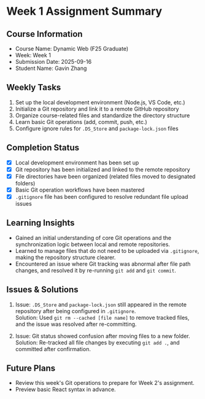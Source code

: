 # Week 1 Assignment Summary

## Course Information
- Course Name: Dynamic Web (F25 Graduate)
- Week: Week 1
- Submission Date: 2025-09-16
- Student Name: Gavin Zhang

## Weekly Tasks
1. Set up the local development environment (Node.js, VS Code, etc.)
2. Initialize a Git repository and link it to a remote GitHub repository
3. Organize course-related files and standardize the directory structure
4. Learn basic Git operations (add, commit, push, etc.)
5. Configure ignore rules for `.DS_Store` and `package-lock.json` files

## Completion Status
- [x] Local development environment has been set up
- [x] Git repository has been initialized and linked to the remote repository
- [x] File directories have been organized (related files moved to designated folders)
- [x] Basic Git operation workflows have been mastered
- [x] `.gitignore` file has been configured to resolve redundant file upload issues

## Learning Insights
- Gained an initial understanding of core Git operations and the synchronization logic between local and remote repositories.
- Learned to manage files that do not need to be uploaded via `.gitignore`, making the repository structure clearer.
- Encountered an issue where Git tracking was abnormal after file path changes, and resolved it by re-running `git add` and `git commit`.

## Issues & Solutions
1. Issue: `.DS_Store` and `package-lock.json` still appeared in the remote repository after being configured in `.gitignore`.  
   Solution: Used `git rm --cached [file name]` to remove tracked files, and the issue was resolved after re-committing.

2. Issue: Git status showed confusion after moving files to a new folder.  
   Solution: Re-tracked all file changes by executing `git add .`, and committed after confirmation.

## Future Plans
- Review this week's Git operations to prepare for Week 2's assignment.
- Preview basic React syntax in advance.